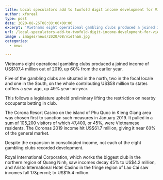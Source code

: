 ```yaml
---
title: Local speculators add to twofold digit income development for Vietnam casinos
author: xforeal 
type: post
date: 2020-08-26T00:00:00+00:00
excerpt: 'Vietnams eight operational gambling clubs produced a joined income of US$107 '
url: /local-speculators-add-to-twofold-digit-income-development-for-vietnam-casinos/
image : images/news/2020/08/vietnam.jpg
categories:
  - news

---
```

Vietnams eight operational gambling clubs produced a joined income of US$107.4 million out of 2019, up 60&percnt; from the earlier year. 

Five of the gambling clubs are situated in the north, two in the focal locale and one in the South, on the whole contributing US$58 million to states coffers a year ago, up 49&percnt; year-on-year. 

This follows a legislature upheld preliminary lifting the restriction on nearby occupants betting in club. 

The Corona Resort Casino on the island of Phu Quoc in Kieng Giang area was chosen first to sanction such measures in January 2019. It pulled in a sum of 105,200 visitors of which 47,400, or 45&percnt;, were Vietnamese residents. The Coronas 2019 income hit US$61.7 million, giving it near 60&percnt; of the general market. 

Despite the expansion in consolidated income, not each of the eight gambling clubs recorded development. 

Royal International Corporation, which works the biggest club in the northern region of Quang Ninh, saw incomes decay 45&percnt; to US$4.2 million, and Aristo International Hotel Casino in the fringe region of Lao Cai saw incomes fall 17&percnt; to US$15.4 million.